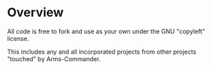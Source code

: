  # Overview

All code is free to fork and use as your own under the GNU "copyleft" license.

This includes any and all incorporated projects from other projects "touched" by Arms-Commander. 
